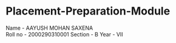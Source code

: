 # Placement-Preparation-Module
Name - AAYUSH MOHAN SAXENA                               
Roll no - 2000290310001
Section - B
Year - VII
